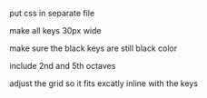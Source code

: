 put css in separate file

make all keys 30px wide

make sure the black keys are still black color

include 2nd and 5th octaves

adjust the grid so it fits excatly inline with the keys